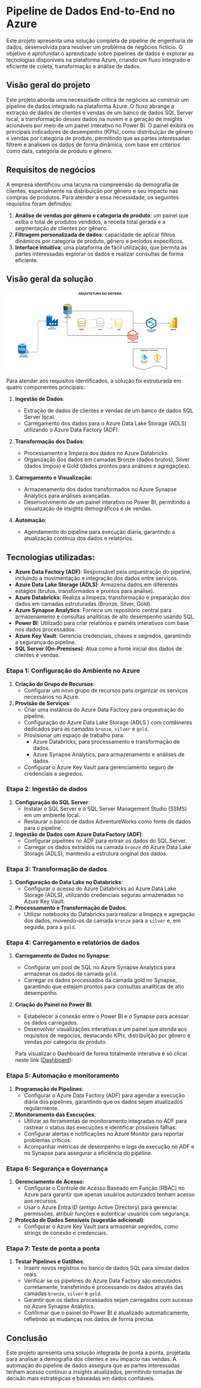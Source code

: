 # Pipeline de Dados End-to-End no Azure
Este projeto apresenta uma solução completa de pipeline de engenharia de dados, desenvolvida para resolver um problema de negócios fictício. O objetivo é aprofundar o aprendizado sobre pipelines de dados e explorar as tecnologias disponíveis na plataforma Azure, criando um fluxo integrado e eficiente de coleta, transformação e análise de dados.

## Visão geral do projeto

Este projeto aborda uma necessidade crítica de negócios ao construir um pipeline de dados integrado na plataforma Azure. O fluxo abrange a extração de dados de clientes e vendas de um banco de dados SQL Server local, a transformação desses dados na nuvem e a geração de insights acionáveis por meio de um painel interativo no Power BI. O painel exibirá os principais indicadores de desempenho (KPIs), como distribuição de gênero e vendas por categoria de produto, permitindo que as partes interessadas filtrem e analisem os dados de forma dinâmica, com base em critérios como data, categoria de produto e gênero.

## Requisitos de negócios

A empresa identificou uma lacuna na compreensão da demografia de clientes, especialmente na distribuição por gênero e seu impacto nas compras de produtos. Para atender a essa necessidade, os seguintes requisitos foram definidos:

1. **Análise de vendas por gênero e categoria de produto**: um painel que exiba o total de produtos vendidos, a receita total gerada e a segmentação de clientes por gênero.
2. **Filtragem personalizada de dados**: capacidade de aplicar filtros dinâmicos por categoria de produto, gênero e períodos específicos.
3. **Interface intuitiva**: uma plataforma de fácil utilização, que permita às partes interessadas explorar os dados e realizar consultas de forma eficiente.

## Visão geral da solução

![modulo_43-4.png](https://github.com/jaquessonoliveira/Pipeline_de_Dados_End_to_End_no_Azure/blob/main/Arquivos/Arquitetura_do_Sistema.png)

Para atender aos requisitos identificados, a solução foi estruturada em quatro componentes principais:

1. **Ingestão de Dados**: 
    - Extração de dados de clientes e vendas de um banco de dados SQL Server local.
    - Carregamento dos dados para o Azure Data Lake Storage (ADLS) utilizando o Azure Data Factory (ADF).

2. **Transformação dos Dados**:
    - Processamento e limpeza dos dados no Azure Databricks.
    - Organização dos dados em camadas Bronze (dados brutos), Silver (dados limpos) e Gold (dados prontos para análises e agregações).

3. **Carregamento e Visualização**:
    - Armazenamento dos dados transformados no Azure Synapse Analytics para análises avançadas.
    - Desenvolvimento de um painel interativo no Power BI, permitindo a visualização de insights demográficos e de vendas.

4. **Automação**:
    - Agendamento do pipeline para execução diária, garantindo a atualização contínua dos dados e relatórios.

## Tecnologias utilizadas:

- **Azure Data Factory (ADF)**: Responsável pela orquestração do pipeline, incluindo a movimentação e integração dos dados entre serviços.
- **Azure Data Lake Storage (ADLS)**: Armazena dados em diferentes estágios (brutos, transformados e prontos para análise).
- **Azure Databricks**: Realiza a limpeza, transformação e preparação dos dados em camadas estruturadas (Bronze, Silver, Gold).
- **Azure Synapse Analytics**: Fornece um repositório central para armazenamento e consultas analíticas de alto desempenho usando SQL.
- **Power BI**: Utilizado para criar relatórios e painéis interativos com base nos dados processados.
- **Azure Key Vault**: Gerencia credenciais, chaves e segredos, garantindo a segurança do pipeline.
- **SQL Server (On-Premises)**: Atua como a fonte inicial dos dados de clientes e vendas.

### Etapa 1: Configuração do Ambiente no Azure

1. **Criação do Grupo de Recursos**: 
   - Configurar um novo grupo de recursos para organizar os serviços necessários no Azure.
2. **Provisão de Serviços**:
   - Criar uma instância do Azure Data Factory para orquestração do pipeline.
   - Configuração do Azure Data Lake Storage (ADLS ) com contêineres dedicados para as camadas `bronze`, `silver` e `gold`.
   - Provisionar um espaço de trabalho para:
        - Azure Databricks, para processamento e transformação de dados.
        - Azure Synapse Analytics, para armazenamento e análises de dados.
   - Configurar o Azure Key Vault para gerenciamento seguro de credenciais e segredos.

### Etapa 2: Ingestão de dados

1. **Configuração do SQL Server**: 
   - Instalar o SQL Server e o SQL Server Management Studio (SSMS) em um ambiente local.
   - Restaurar o banco de dados AdventureWorks como fonte de dados para o pipeline.
2. **Ingestão de Dados com Azure Data Factory (ADF)**: 
   - Configurar pipelines no ADF para extrair os dados do SQL Server.
   - Carregar os dados extraídos na camada `bronze` do Azure Data Lake Storage (ADLS), mantendo a estrutura original dos dados.

### Etapa 3: Transformação de dados

1. **Configuração do Data Lake no Databricks**: 
   - Configurar o acesso do Azure Databricks ao Azure Data Lake Storage (ADLS), utilizando credenciais seguras armazenadas no Azure Key Vault.
2. **Processamento e Transformação de Dados**: 
   - Utilizar notebooks do Databricks para realizar a limpeza e agregação dos dados, movendo-os da camada `bronze` para a `silver` e, em seguida, para a `gold`.

### Etapa 4: Carregamento e relatórios de dados

1. **Carregamento de Dados no Synapse**: 
   - Configurar um pool de SQL no Azure Synapse Analytics para armazenar os dados da camada `gold`.
   - Carregar os dados processados da camada gold no Synapse, garantindo que estejam prontos para consultas analíticas de alto desempenho.
2. **Criação do Painel no Power BI**: 
   - Estabelecer a conexão entre o Power BI e o Synapse para acessar os dados carregados.
   - Desenvolver visualizações interativas e um painel que atenda aos requisitos de negócios, destacando KPIs, distribuição por gênero e vendas por categoria de produto.

   Para visualizar o Dashboard de forma totalmente interativa é só clicar neste link ([Dashboard](https://app.powerbi.com/view?r=eyJrIjoiYmE5MTBiOTUtNzdhZS00YzNjLTlmZDQtYmVhNzVjZWM0Y2Y5IiwidCI6IjE0Y2JkNWE3LWVjOTQtNDZiYS1iMzE0LWNjMGZjOTcyYTE2MSIsImMiOjh9)): 

### Etapa 5: Automação e monitoramento

1. **Programação de Pipelines**: 
   - Configurar o Azure Data Factory (ADF) para agendar a execução diária dos pipelines, garantindo que os dados sejam atualizados regularmente.
2. **Monitoramento das Execuções**: 
   - Utilizar as ferramentas de monitoramento integradas no ADF para rastrear o status das execuções e identificar possíveis falhas.
   - Configurar alertas e notificações no Azure Monitor para reportar problemas críticos.
   - Acompanhar métricas de desempenho e logs de execução no ADF e no Synapse para assegurar a eficiência do pipeline.

### Etapa 6: Segurança e Governança

1. **Gerenciamento de Acesso**: 
   - Configurar o Controle de Acesso Baseado em Função (RBAC) no Azure para garantir que apenas usuários autorizados tenham acesso aos recursos.
   - Usar o Azure Entra ID (antigo Active Directory) para gerenciar permissões, atribuir funções e autenticar usuários com segurança.
2. **Proteção de Dados Sensíveis (sugestão adicional)**:
   - Configurar o Azure Key Vault para armazenar segredos, como strings de conexão e credenciais.

### Etapa 7: Teste de ponta a ponta

1. **Testar Pipelines e Gatilhos**: 
   - Inserir novos registros no banco de dados SQL para simular dados reais.
   - Verificar se os pipelines do Azure Data Factory são executados corretamente, transferindo e processando os dados através das camadas `bronze`, `silver` e `gold`.
   - Garantir que os dados processados sejam carregados com sucesso no Azure Synapse Analytics.
   - Confirmar que o painel do Power BI é atualizado automaticamente, refletindo as mudanças nos dados de forma precisa.

## Conclusão

Este projeto apresenta uma solução integrada de ponta a ponta, projetada para analisar a demografia dos clientes e seu impacto nas vendas. A automação do pipeline de dados assegura que as partes interessadas tenham acesso contínuo a insights atualizados, permitindo tomadas de decisão mais estratégicas e baseadas em dados confiáveis.
